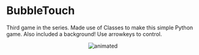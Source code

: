 # BubbleTouch

Third game in the series. Made use of Classes to make this simple Python game. Also included a background! Use arrowkeys to control.

<p align="center">
  <img src="BubbleTouchGif.gif" alt="animated" />
</p>
